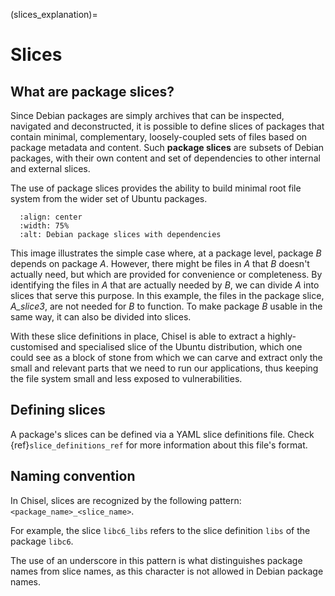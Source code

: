 (slices_explanation)=
# Slices

## What are package slices?

Since Debian packages are simply archives that can be inspected, navigated and
deconstructed, it is possible to define slices of packages that contain
minimal, complementary, loosely-coupled sets of files based on package metadata
and content. Such **package slices** are subsets of Debian packages, with their
own content and set of dependencies to other internal and external slices.

The use of package slices provides the ability to build minimal root file
system from the wider set of Ubuntu packages.

```{image} /_static/package-slices.svg
  :align: center
  :width: 75%
  :alt: Debian package slices with dependencies
```

This image illustrates the simple case where, at a package level, package _B_
depends on package _A_. However, there might be files in _A_ that _B_ doesn't
actually need, but which are provided for convenience or completeness. By
identifying the files in _A_ that are actually needed by _B_, we can divide _A_
into slices that serve this purpose. In this example, the files in the package
slice, _A_slice3_, are not needed for _B_ to function. To make package _B_
usable in the same way, it can also be divided into slices.

With these slice definitions in place, Chisel is able to extract a
highly-customised and specialised slice of the Ubuntu distribution, which one
could see as a block of stone from which we can carve and extract only the
small and relevant parts that we need to run our applications, thus keeping the
file system small and less exposed to vulnerabilities.

## Defining slices

A package's slices can be defined via a YAML slice definitions file. Check
{ref}`slice_definitions_ref` for more information about this file's format.

## Naming convention

In Chisel, slices are recognized by the following pattern:
`<package_name>_<slice_name>`. 

For example, the slice `libc6_libs` refers to the slice definition `libs` of the
package `libc6`.


The use of an underscore in this pattern is what distinguishes package names from
slice names, as this character is not allowed in Debian package names.
